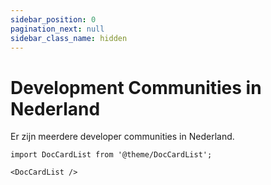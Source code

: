 ```yaml
---
sidebar_position: 0
pagination_next: null
sidebar_class_name: hidden
---
```


# Development Communities in Nederland

Er zijn meerdere developer communities in Nederland.

```mdx-code-block
import DocCardList from '@theme/DocCardList';

<DocCardList />
```
